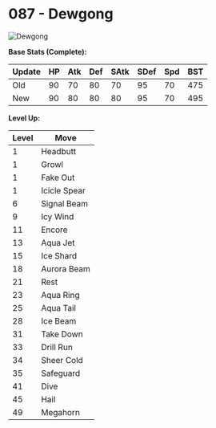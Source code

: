 # 087 - Dewgong
![][087]

**Base Stats (Complete):**

Update | HP | Atk | Def | SAtk | SDef | Spd | BST
---    | ---| --- | --- | ---  | ---  | --- | ---
Old    | 90 |  70 |  80 |  70  |  95  |  70  |  475
New    | 90 |  80 |  80 |  80  |  95  |  70  |  495

**Level Up:**

Level | Move
---   | ---
  1   | Headbutt
  1   | Growl
  1   | Fake Out
  1   | Icicle Spear
  6   | Signal Beam
  9   | Icy Wind
 11   | Encore
 13   | Aqua Jet
 15   | Ice Shard
 18   | Aurora Beam
 21   | Rest
 23   | Aqua Ring
 25   | Aqua Tail
 28   | Ice Beam
 31   | Take Down
 33   | Drill Run
 34   | Sheer Cold
 35   | Safeguard
 41   | Dive
 45   | Hail
 49   | Megahorn



[087]: https://raw.githubusercontent.com/PokeAPI/sprites/master/sprites/pokemon/87.png "Dewgong"
